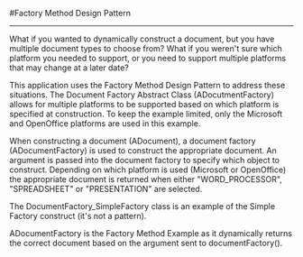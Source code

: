#Factory Method Design Pattern
- - -
What if you wanted to dynamically construct a document, but you have multiple document types to choose from?
What if you weren't sure which platform you needed to support, or you need to support multiple platforms that
may change at a later date?

This application uses the Factory Method Design Pattern to address these situations.
The Document Factory Abstract Class (ADocutmentFactory) allows for multiple platforms to be supported
based on which platform is specified at construction.  To keep the example limited, only the Microsoft and 
OpenOffice platforms are used in this example.  

When constructing a document (ADocument), a document factory (ADocumentFactory) is used to construct the
appropriate document.  An argument is passed into the document factory to specify which object to construct.
Depending on which platform is used (Microsoft or OpenOffice) the appropriate document is returned when either
"WORD_PROCESSOR", "SPREADSHEET" or "PRESENTATION" are selected.  

The DocumentFactory_SimpleFactory class is an example of the Simple Factory construct (it's not a pattern).  

ADocumentFactory is the Factory Method Example as it dynamically returns the correct document based on the 
argument sent to documentFactory().


